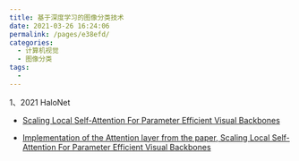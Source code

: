 ```yaml
---
title: 基于深度学习的图像分类技术
date: 2021-03-26 16:24:06
permalink: /pages/e38efd/
categories:
  - 计算机视觉
  - 图像分类
tags:
  - 
---
```

1、2021 HaloNet

- [Scaling Local Self-Attention For Parameter Efficient Visual Backbones](https://arxiv.org/abs/2103.12731)

- [Implementation of the Attention layer from the paper, Scaling Local Self-Attention For Parameter Efficient Visual Backbones](https://github.com/lucidrains/halonet-pytorch)
